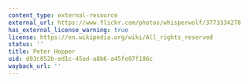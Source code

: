 ```yaml
---
content_type: external-resource
external_url: https://www.flickr.com/photos/whisperwolf/3773334278
has_external_license_warning: true
license: https://en.wikipedia.org/wiki/All_rights_reserved
status: ''
title: Peter Hopper
uid: d93c052b-ed1c-45ad-a8b6-a45fe07f186c
wayback_url: ''
---
```

